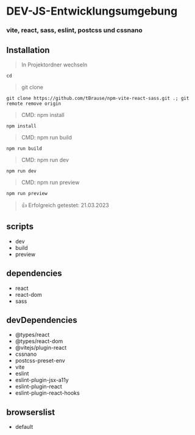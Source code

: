 # DEV-JS-Entwicklungsumgebung

### vite, react, sass, eslint, postcss und cssnano

## Installation

> In Projektordner wechseln

    cd

> git clone

    git clone https://github.com/tBrause/npm-vite-react-sass.git .; git remote remove origin

> CMD: npm install

    npm install

> CMD: npm run build

    npm run build

> CMD: npm run dev

    npm run dev

> CMD: npm run preview

    npm run preview

> 👍 Erfolgreich getestet: 21.03.2023

## scripts

- dev
- build
- preview

## dependencies

- react
- react-dom
- sass

## devDependencies

- @types/react
- @types/react-dom
- @vitejs/plugin-react
- cssnano
- postcss-preset-env
- vite
- eslint
- eslint-plugin-jsx-a11y
- eslint-plugin-react
- eslint-plugin-react-hooks

## browserslist

- default

